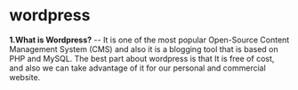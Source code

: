 # wordpress

**1.What is Wordpress?**
-- It is one of the most popular Open-Source Content Management System (CMS) and also it is a blogging tool that is based on PHP and MySQL. The best part about wordpress is that It is free of cost, and also we can take advantage of it for our personal and commercial website.
